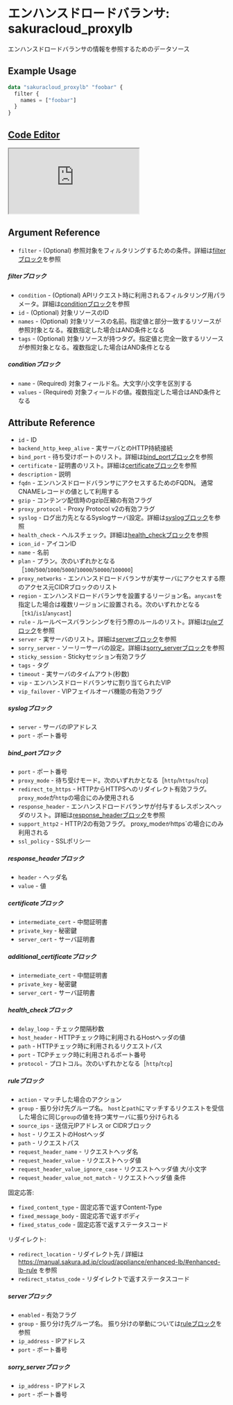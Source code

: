 # エンハンスドロードバランサ: sakuracloud_proxylb

エンハンスドロードバランサの情報を参照するためのデータソース

## Example Usage

```tf
data "sakuracloud_proxylb" "foobar" {
  filter {
    names = ["foobar"]
  }
}
```

<div class="editor">

<h2><a href="https://zouen-alpha.usacloud.jp/#data/proxylb" target="_blank" rel="noopener noreferrer">Code Editor</a></h2>

<iframe src="https://zouen-alpha.usacloud.jp/#data/proxylb"></iframe>

</div>


## Argument Reference

* `filter` - (Optional) 参照対象をフィルタリングするための条件。詳細は[filterブロック](#filter)を参照 

##### filterブロック

* `condition` - (Optional) APIリクエスト時に利用されるフィルタリング用パラメータ。詳細は[conditionブロック](#condition)を参照  
* `id` - (Optional) 対象リソースのID 
* `names` - (Optional) 対象リソースの名前。指定値と部分一致するリソースが参照対象となる。複数指定した場合はAND条件となる  
* `tags` - (Optional) 対象リソースが持つタグ。指定値と完全一致するリソースが参照対象となる。複数指定した場合はAND条件となる

##### conditionブロック

* `name` - (Required) 対象フィールド名。大文字/小文字を区別する  
* `values` - (Required) 対象フィールドの値。複数指定した場合はAND条件となる


## Attribute Reference

* `id` - ID
* `backend_http_keep_alive` - 実サーバとのHTTP持続接続
* `bind_port` - 待ち受けポートのリスト。詳細は[bind_portブロック](#bind_port)を参照
* `certificate` - 証明書のリスト。詳細は[certificateブロック](#certificate)を参照
* `description` - 説明
* `fqdn` - エンハンスドロードバランサにアクセスするためのFQDN。 通常CNAMEレコードの値として利用する
* `gzip` - コンテンツ配信時のgzip圧縮の有効フラグ
* `proxy_protocol` - Proxy Protocol v2の有効フラグ
* `syslog` - ログ出力先となるSyslogサーバ設定。詳細は[syslogブロック](#syslog)を参照
* `health_check` - ヘルスチェック。詳細は[health_checkブロック](#health_check)を参照
* `icon_id` - アイコンID
* `name` - 名前
* `plan` - プラン。次のいずれかとなる［`100`/`500`/`1000`/`5000`/`10000`/`50000`/`100000`]
* `proxy_networks` - エンハンスドロードバランサが実サーバにアクセスする際のアクセス元CIDRブロックのリスト
* `region` - エンハンスドロードバランサを設置するリージョン名。`anycast`を指定した場合は複数リージョンに設置される。次のいずれかとなる［`tk1`/`is1`/`anycast`]
* `rule` - ルールベースバランシングを行う際のルールのリスト。詳細は[ruleブロック](#rule)を参照
* `server` - 実サーバのリスト。詳細は[serverブロック](#server)を参照
* `sorry_server` - ソーリーサーバの設定。詳細は[sorry_serverブロック](#sorry_server)を参照
* `sticky_session` - Stickyセッション有効フラグ
* `tags` - タグ
* `timeout` - 実サーバのタイムアウト(秒数)
* `vip` - エンハンスドロードバランサに割り当てられたVIP
* `vip_failover` - VIPフェイルオーバ機能の有効フラグ

##### syslogブロック

* `server` - サーバのIPアドレス
* `port` - ポート番号

##### bind_portブロック

* `port` - ポート番号
* `proxy_mode` - 待ち受けモード。次のいずれかとなる［`http`/`https`/`tcp`]
* `redirect_to_https` - HTTPからHTTPSへのリダイレクト有効フラグ。 `proxy_mode`が`http`の場合にのみ使用される
* `response_header` - エンハンスドロードバランサが付与するレスポンスヘッダのリスト。詳細は[response_headerブロック](#response_header)を参照
* `support_http2` - HTTP/2の有効フラグ。 proxy_mode`が`https`の場合にのみ利用される
* `ssl_policy` - SSLポリシー

##### response_headerブロック

* `header` - ヘッダ名
* `value` - 値

##### certificateブロック

* `intermediate_cert` - 中間証明書
* `private_key` - 秘密鍵
* `server_cert` - サーバ証明書

##### additional_certificateブロック

* `intermediate_cert` - 中間証明書
* `private_key` - 秘密鍵
* `server_cert` - サーバ証明書

##### health_checkブロック

* `delay_loop` - チェック間隔秒数 
* `host_header` - HTTPチェック時に利用されるHostヘッダの値
* `path` - HTTPチェック時に利用されるリクエストパス
* `port` - TCPチェック時に利用されるポート番号
* `protocol` - プロトコル。次のいずれかとなる［`http`/`tcp`]

##### ruleブロック

* `action` - マッチした場合のアクション
* `group` - 振り分け先グループ名。 `host`と`path`にマッチするリクエストを受信した場合に同じ`group`の値を持つ実サーバに振り分けられる
* `source_ips` - 送信元IPアドレス or CIDRブロック
* `host` - リクエストのHostヘッダ
* `path` - リクエストパス
* `request_header_name` - リクエストヘッダ名
* `request_header_value` - リクエストヘッダ値
* `request_header_value_ignore_case` - リクエストヘッダ値 大/小文字
* `request_header_value_not_match` - リクエストヘッダ値 条件

固定応答:
* `fixed_content_type` - 固定応答で返すContent-Type
* `fixed_message_body` - 固定応答で返すボディ
* `fixed_status_code` - 固定応答で返すステータスコード

リダイレクト:
* `redirect_location` - リダイレクト先 / 詳細は https://manual.sakura.ad.jp/cloud/appliance/enhanced-lb/#enhanced-lb-rule を参照
* `redirect_status_code` - リダイレクトで返すステータスコード



##### serverブロック

* `enabled` - 有効フラグ
* `group` - 振り分け先グループ名。 振り分けの挙動については[ruleブロック](#rule)を参照
* `ip_address` - IPアドレス
* `port` - ポート番号

##### sorry_serverブロック

* `ip_address` - IPアドレス
* `port` - ポート番号


